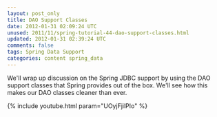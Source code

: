 ```yaml
---           
layout: post_only
title: DAO Support Classes
date: 2012-01-31 02:09:24 UTC
unused: 2011/11/spring-tutorial-44-dao-support-classes.html
updated: 2012-01-31 02:39:24 UTC
comments: false
tags: Spring Data Support
categories: content spring_data
---
```


We'll wrap up discussion on the Spring JDBC support by using the DAO support classes that Spring provides out of the box. We'll see how this makes our DAO classes cleaner than ever.

{% include youtube.html param="UOyjFjilPIo" %}
